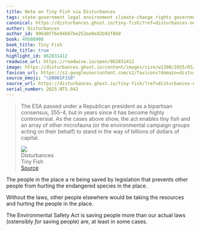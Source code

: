 ```yaml
---
title: Note on Tiny Fish via Disturbances
tags: state-government legal environment climate-change rights government capitalism
canonical: https://disturbances.ghost.io/tiny-fish/?ref=disturbances-newsletter
author: Disturbances
author_id: 996d0ff6e94667be252ee0e82b92f8b0
book: 49588908
book_title: Tiny Fish
hide_title: true
highlight_id: 862831412
readwise_url: https://readwise.io/open/862831412
image: https://disturbances.ghost.io/content/images/size/w1200/2025/03/IMG_4272-1.jpg
favicon_url: https://s2.googleusercontent.com/s2/favicons?domain=disturbances.ghost.io
source_emoji: "\U0001F310"
source_url: https://disturbances.ghost.io/tiny-fish/?ref=disturbances-newsletter#:~:text=The%20ESA%20passed,dollars%20of%20capital.
serial_number: 2025.NTS.042
---
```

> The ESA passed under a Republican president as a bipartisan consensus, 355-4, but in years since it has become highly controversial. As the cases above show, the act enables tiny fish and an array of other microfauna (or the environmental campaign groups acting on their behalf) to stand in the way of billions of dollars of capital.
> <div class="quoteback-footer"><div class="quoteback-avatar"><img class="mini-favicon" src="https://s2.googleusercontent.com/s2/favicons?domain=disturbances.ghost.io"></div><div class="quoteback-metadata"><div class="metadata-inner"><span style="display:none">FROM:</span><div aria-label="Disturbances" class="quoteback-author"> Disturbances</div><div aria-label="Tiny Fish" class="quoteback-title"> Tiny Fish</div></div></div><div class="quoteback-backlink"><a target="_blank" aria-label="go to the full text of this quotation" rel="noopener" href="https://disturbances.ghost.io/tiny-fish/?ref=disturbances-newsletter#:~:text=The%20ESA%20passed,dollars%20of%20capital." class="quoteback-arrow"> Source</a></div></div>

The people in the place a re being saved by legislation that prevents other people from hurting the endangered species in the place.

Without the laws, other people elsewhere would be taking the resources and hurting the people in the place.

The Environmental Safety Act is saving people more than our actual laws (ostensibly _for_ saving people) are, at least in some cases.